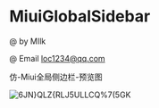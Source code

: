 # MiuiGlobalSidebar

@ by MIlk

@ Email loc1234@qq.com

仿-Miui全局侧边栏-预览图

![6JN}QLZ{RLJ5ULLCQ%7(5GK](https://user-images.githubusercontent.com/83915746/185276447-25f79253-bfbc-411c-9734-6c06f3bfb7a9.jpg)
